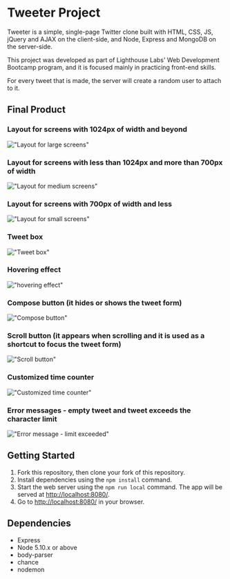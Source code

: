 # Tweeter Project

Tweeter is a simple, single-page Twitter clone built with HTML, CSS, JS, jQuery and AJAX on the client-side, and Node, Express and MongoDB on the server-side.

This project was developed as part of Lighthouse Labs' Web Development Bootcamp program, and it is focused mainly in  practicing front-end skills.

For every tweet that is made, the server will create a random user to attach to it.

## Final Product

### Layout for screens with 1024px of width and beyond
!["Layout for large screens"](https://github.com/danilogondim/tweeter/blob/master/docs/1024px-of-width-and-over.png?raw=true)
### Layout for screens with less than 1024px and more than 700px of width
!["Layout for medium screens"](https://github.com/danilogondim/tweeter/blob/master/docs/between-700px-and-1024px-of-width.png?raw=true)
### Layout for screens with 700px of width and less
!["Layout for small screens"](https://github.com/danilogondim/tweeter/blob/master/docs/700px-of-width-and-less.png?raw=true)
### Tweet box
!["Tweet box"](https://github.com/danilogondim/tweeter/blob/master/docs/tweet-box.png?raw=true)
### Hovering effect
!["hovering effect"](https://github.com/danilogondim/tweeter/blob/master/docs/hover-effect.gif?raw=true)
### Compose button (it hides or shows the tweet form)
!["Compose button"](https://github.com/danilogondim/tweeter/blob/master/docs/compose-button-w-behaviour.gif?raw=true)
### Scroll button (it appears when scrolling and it is used as a shortcut to focus the tweet form)
!["Scroll button"](https://github.com/danilogondim/tweeter/blob/master/docs/scroll-button.png?raw=true)
### Customized time counter
!["Customized time counter"](https://github.com/danilogondim/tweeter/blob/master/docs/customized%20time%20counter.png?raw=true)
### Error messages - empty tweet and tweet exceeds the character limit
!["Error message - limit exceeded"](https://github.com/danilogondim/tweeter/blob/master/docs/error-messages.gif?raw=true)

## Getting Started

1. Fork this repository, then clone your fork of this repository.
2. Install dependencies using the `npm install` command.
3. Start the web server using the `npm run local` command. The app will be served at <http://localhost:8080/>.
4. Go to <http://localhost:8080/> in your browser.

## Dependencies

- Express
- Node 5.10.x or above
- body-parser
- chance
- nodemon